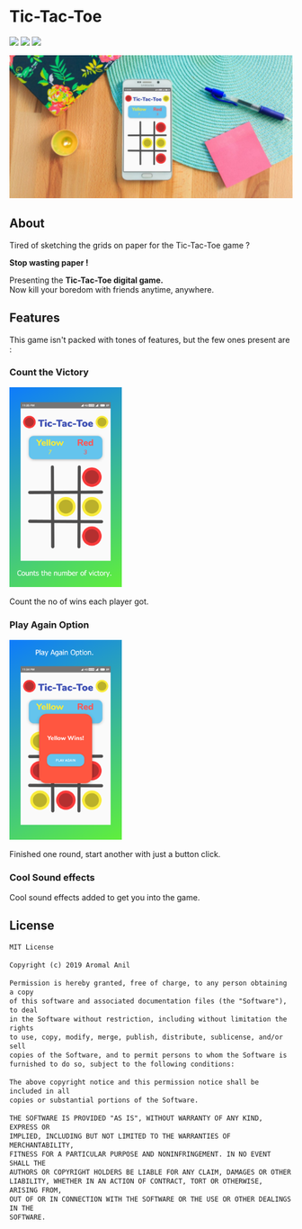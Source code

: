 # Tic-Tac-Toe

![](https://img.shields.io/github/repo-size/aromalanil/Tic-Tac-Toe) 
![](https://img.shields.io/github/license/aromalanil/Tic-Tac-Toe)
![](https://img.shields.io/github/v/release/aromalanil/Tic-Tac-Toe)

<img src="https://github.com/aromalanil/Tic-Tac-Toe/blob/master/art/Demo1.jpg"/>


## About

Tired of sketching the grids on paper for the Tic-Tac-Toe game ?

**Stop wasting paper !**

Presenting the **Tic-Tac-Toe digital game.**  
Now kill your boredom with friends anytime, anywhere.

## Features

This game isn't packed with tones of features, but the few ones present are :



### Count the Victory

<img src="https://github.com/aromalanil/Tic-Tac-Toe/blob/master/art/Phone%20Screenshot%202.jpg" width="200"/>

Count the no of wins each player got.

### Play Again Option

<img src="https://github.com/aromalanil/Tic-Tac-Toe/blob/master/art/Phone%20Screenshot%203.jpg" width="200"/>

Finished one round, start another with just a button click.

### Cool Sound effects

Cool sound effects added to get you into the game.

## License

```
MIT License

Copyright (c) 2019 Aromal Anil

Permission is hereby granted, free of charge, to any person obtaining a copy
of this software and associated documentation files (the "Software"), to deal
in the Software without restriction, including without limitation the rights
to use, copy, modify, merge, publish, distribute, sublicense, and/or sell
copies of the Software, and to permit persons to whom the Software is
furnished to do so, subject to the following conditions:

The above copyright notice and this permission notice shall be included in all
copies or substantial portions of the Software.

THE SOFTWARE IS PROVIDED "AS IS", WITHOUT WARRANTY OF ANY KIND, EXPRESS OR
IMPLIED, INCLUDING BUT NOT LIMITED TO THE WARRANTIES OF MERCHANTABILITY,
FITNESS FOR A PARTICULAR PURPOSE AND NONINFRINGEMENT. IN NO EVENT SHALL THE
AUTHORS OR COPYRIGHT HOLDERS BE LIABLE FOR ANY CLAIM, DAMAGES OR OTHER
LIABILITY, WHETHER IN AN ACTION OF CONTRACT, TORT OR OTHERWISE, ARISING FROM,
OUT OF OR IN CONNECTION WITH THE SOFTWARE OR THE USE OR OTHER DEALINGS IN THE
SOFTWARE.

```
